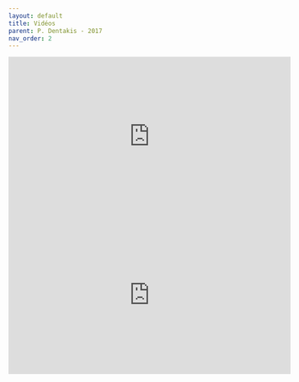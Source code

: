 ```yaml
---
layout: default
title: Vidéos
parent: P. Dentakis - 2017
nav_order: 2
---
```



<!--VIDEO-->

<iframe width="560" height="315" src="https://www.youtube.com/embed/0MvHUmcq1js" title="YouTube video player" frameborder="0" allow="accelerometer; autoplay; clipboard-write; encrypted-media; gyroscope; picture-in-picture" allowfullscreen></iframe>

<iframe width="560" height="315" src="https://www.youtube.com/embed/pxFFB3pm3s4&t=1s" title="YouTube video player" frameborder="0" allow="accelerometer; autoplay; clipboard-write; encrypted-media; gyroscope; picture-in-picture" allowfullscreen></iframe>
